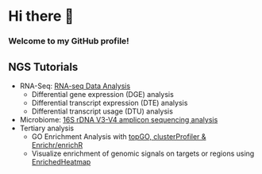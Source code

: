 # Hi there 👋

### Welcome to my GitHub profile!

## NGS Tutorials

- RNA-Seq: [RNA-seq Data Analysis](https://ycl6.gitbook.io/guide-to-rna-seq-analysis/)
  - Differential gene expression (DGE) analysis
  - Differential transcript expression (DTE) analysis
  - Differential transcript usage (DTU) analysis
- Microbiome: [16S rDNA V3-V4 amplicon sequencing analysis](https://ycl6.github.io/16S-Demo/)
- Tertiary analysis
  - GO Enrichment Analysis with [topGO, clusterProfiler & Enrichr/enrichR](https://ycl6.github.io/GO-Enrichment-Analysis-Demo/)
  - Visualize enrichment of genomic signals on targets or regions using [EnrichedHeatmap](https://ycl6.github.io/EnrichedHeatmap-Demo/)

<!--
**ycl6/ycl6** is a ✨ _special_ ✨ repository because its `README.md` (this file) appears on your GitHub profile.

Here are some ideas to get you started:

- 🔭 I’m currently working on ...
- 🌱 I’m currently learning ...
- 👯 I’m looking to collaborate on ...
- 🤔 I’m looking for help with ...
- 💬 Ask me about ...
- 📫 How to reach me: ...
- 😄 Pronouns: ...
- ⚡ Fun fact: ...
-->
